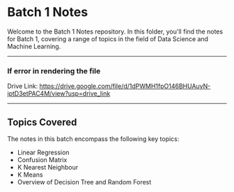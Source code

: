 # Batch 1 Notes

Welcome to the Batch 1 Notes repository. In this folder, you'll find the notes for Batch 1, covering a range of topics in the field of Data Science and Machine Learning.
<hr>

### If error in rendering the file
Drive Link: https://drive.google.com/file/d/1dPWMH1fpO146BHUAuyN-iptD3etPAC4M/view?usp=drive_link
<hr>

## Topics Covered

The notes in this batch encompass the following key topics:

 - Linear Regression
 - Confusion Matrix
 - K Nearest Neighbour
 - K Means
 - Overview of Decision Tree and Random Forest

